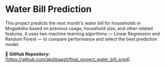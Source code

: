 # Water Bill Prediction

This project predicts the next month's water bill for households in Mogadishu based on previous usage, household size, and other related features. It uses two machine learning algorithms — Linear Regression and Random Forest — to compare performance and select the best prediction model.

🔗 **GitHub Repository:** [https://github.com/abdibaasit/final_project_water_bill_pred].
